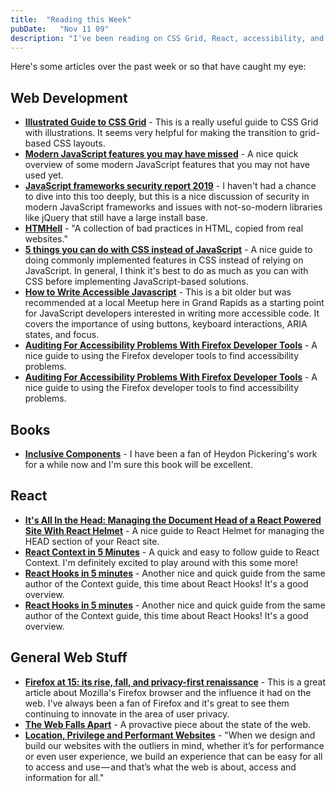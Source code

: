 ```yaml
---
title:  "Reading this Week"
pubDate:   "Nov 11 09"
description: "I've been reading on CSS Grid, React, accessibility, and the history of Mozilla Firefox."
---
```


Here's some articles over the past week or so that have caught my eye:

## Web Development

- **[Illustrated Guide to CSS Grid](http://grid.malven.co/)** - This is a really useful guide to CSS Grid with illustrations. It seems very helpful for making the transition to grid-based CSS layouts.
- **[Modern JavaScript features you may have missed](http://www.breck-mckye.com/blog/2019/10/modern-javascript-features-you-may-have-missed/)** - A nice quick overview of some modern JavaScript features that you may not have used yet.
- **[JavaScript frameworks security report 2019](https://snyk.io/blog/javascript-frameworks-security-report-2019/)** - I haven't had a chance to dive into this too deeply, but this is a nice discussion of security in modern JavaScript frameworks and issues with not-so-modern libraries like jQuery that still have a large install base.
- **[HTMHell](https://www.htmhell.dev/)** - "A collection of bad practices in HTML, copied from real websites."
- **[5 things you can do with CSS instead of JavaScript](https://blog.logrocket.com/5-things-you-can-do-with-css-instead-of-javascript/)** - A nice guide to doing commonly implemented features in CSS instead of relying on JavaScript. In general, I think it's best to do as much as you can with CSS before implementing JavaScript-based solutions.
- **[How to Write Accessible Javascript](https://benrobertson.io/accessibility/javascript-accessibility)** - This is a bit older but was recommended at a local Meetup here in Grand Rapids as a starting point for JavaScript developers interested in writing more accessible code. It covers the importance of using buttons, keyboard interactions, ARIA states, and focus. 
- **[Auditing For Accessibility Problems With Firefox Developer Tools](https://hacks.mozilla.org/2019/10/auditing-for-accessibility-problems-with-firefox-developer-tools/)** - A nice guide to using the Firefox developer tools to find accessibility problems. 
- **[Auditing For Accessibility Problems With Firefox Developer Tools](https://hacks.mozilla.org/2019/10/auditing-for-accessibility-problems-with-firefox-developer-tools/)** - A nice guide to using the Firefox developer tools to find accessibility problems. 

## Books

- **[Inclusive Components](https://www.smashingmagazine.com/2019/11/inclusive-components-prerelease/)** - I have been a fan of Heydon Pickering's work for a while now and I'm sure this book will be excellent.

## React

- **[It's All In the Head: Managing the Document Head of a React Powered Site With React Helmet](https://css-tricks.com/its-all-in-the-head-managing-the-document-head-of-a-react-powered-site-with-react-helmet/)** - A nice guide to React Helmet for managing the HEAD section of your React site. 
- **[React Context in 5 Minutes](https://www.freecodecamp.org/news/react-context-in-5-minutes/)** - A quick and easy to follow guide to React Context. I'm definitely excited to play around with this some more! 
- **[React Hooks in 5 minutes](https://www.freecodecamp.org/news/react-hooks-in-5-minutes/)** - Another nice and quick guide from the same author of the Context guide, this time about React Hooks! It's a good overview.
- **[React Hooks in 5 minutes](https://www.freecodecamp.org/news/react-hooks-in-5-minutes/)** - Another nice and quick guide from the same author of the Context guide, this time about React Hooks! It's a good overview.

## General Web Stuff

- **[Firefox at 15: its rise, fall, and privacy-first renaissance](https://www.fastcompany.com/90428050/firefox-at-15-its-rise-fall-and-privacy-first-renaissance)** - This is a great article about Mozilla's Firefox browser and the influence it had on the web. I've always been a fan of Firefox and it's great to see them continuing to innovate in the area of user privacy. 
- **[The Web Falls Apart](https://www.baldurbjarnason.com/the-weakened-web/?mc_cid=debdf52ec0&mc_eid=032ab5d766)** - A provactive piece about the state of the web.
- **[Location, Privilege and Performant Websites](https://blog.stephaniestimac.com/posts/10-30-2019-performance/)** - "When we design and build our websites with the outliers in mind, whether it’s for performance or even user experience, we build an experience that can be easy for all to access and use — and that’s what the web is about, access and information for all."


